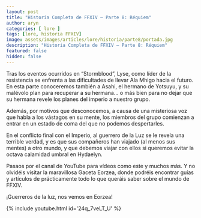 ```yaml
---
layout: post
title: "Historia Completa de FFXIV – Parte 8: Réquiem"
author: aryn
categories: [ lore ]
tags: [lore, historia FFXIV]
image: assets/images/articles/lore/historia/parte8/portada.jpg
description: "Historia Completa de FFXIV – Parte 8: Réquiem"
featured: false
hidden: false
---
```

Tras los eventos ocurridos en “Stormblood”, Lyse, como líder de la resistencia se enfrenta a las dificultades de llevar Ala Mhigo hacia el futuro.
En esta parte conoceremos también a Asahi, el hermano de Yotsuyu, y su malévolo plan para recuperar a su hermana… o más bien para no dejar que su hermana revele los planes del imperio a nuestro grupo.

Además, por motivos que desconocemos, a causa de una misteriosa voz que habla a los vástagos en su mente, los miembros del grupo comienzan a entrar en un estado de coma del que no podemos despertarles.

En el conflicto final con el Imperio, al guerrero de la Luz se le revela una terrible verdad, y es que sus compañeros han viajado (al menos sus mentes) a otro mundo, y que debemos viajar con ellos si queremos evitar la octava calamidad umbral en Hydaelyn.

Pasaos por el canal de YouTube para vídeos como este y muchos más.
Y no olvidéis visitar la maravillosa Gaceta Eorzea, donde podréis encontrar guías y artículos de prácticamente todo lo que queráis saber sobre el mundo de FFXIV.

¡Guerreros de la luz, nos vemos en Eorzea!

{% include youtube.html id='24q_7veLT_U' %}